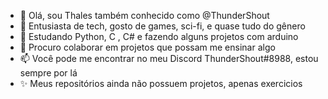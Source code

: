 - 👋 Olá, sou Thales também conhecido como @ThunderShout
- 🤖 Entusiasta de tech, gosto de games, sci-fi, e quase tudo do gênero
- 🌱 Estudando Python, C , C# e fazendo alguns projetos com arduino
- 💞️ Procuro colaborar em projetos que possam me ensinar algo
- 📫 Você pode me encontrar no meu Discord ThunderShout#8988, estou sempre por lá
- ✨ Meus repositórios ainda não possuem projetos, apenas exercicios
